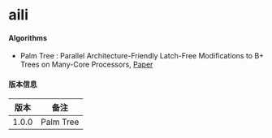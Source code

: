 # aili


#### Algorithms
* Palm Tree : Parallel Architecture-Friendly Latch-Free Modifications to B+ Trees on Many-Core Processors, [Paper](http://www.vldb.org/pvldb/vol4/p795-sewall.pdf)


#### 版本信息
| 版本 |           备注             |
|:------:|:---------------------------:|
| 1.0.0  | Palm Tree |
